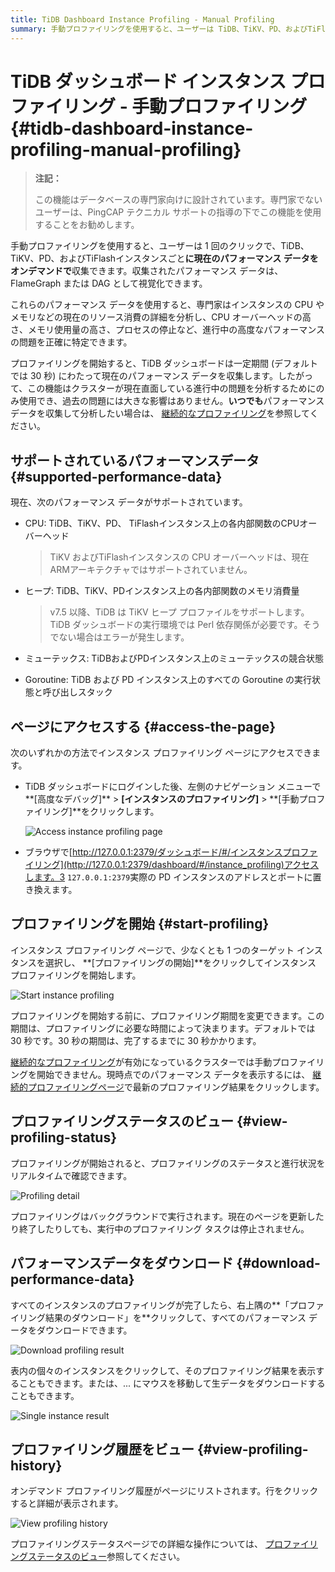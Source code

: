 ```yaml
---
title: TiDB Dashboard Instance Profiling - Manual Profiling
summary: 手動プロファイリングを使用すると、ユーザーは TiDB、TiKV、PD、およびTiFlashインスタンスの現在のパフォーマンス データをオンデマンドで収集できます。専門家は、CPU やメモリなどのリソース消費の詳細を分析して、進行中のパフォーマンスの問題を正確に特定できます。TiDB ダッシュボードまたはブラウザからページにアクセスします。ターゲット インスタンスを選択してプロファイリングを開始し、必要に応じて期間を変更します。リアルタイムの進行状況をビュー、プロファイリングが完了したらパフォーマンス データをダウンロードします。詳細な操作については、プロファイリング履歴をビュー。
---
```


# TiDB ダッシュボード インスタンス プロファイリング - 手動プロファイリング {#tidb-dashboard-instance-profiling-manual-profiling}

> **注記：**
>
> この機能はデータベースの専門家向けに設計されています。専門家でないユーザーは、PingCAP テクニカル サポートの指導の下でこの機能を使用することをお勧めします。

手動プロファイリングを使用すると、ユーザーは 1 回のクリックで、TiDB、TiKV、PD、およびTiFlashインスタンスごと**に現在のパフォーマンス データをオンデマンドで**収集できます。収集されたパフォーマンス データは、FlameGraph または DAG として視覚化できます。

これらのパフォーマンス データを使用すると、専門家はインスタンスの CPU やメモリなどの現在のリソース消費の詳細を分析し、CPU オーバーヘッドの高さ、メモリ使用量の高さ、プロセスの停止など、進行中の高度なパフォーマンスの問題を正確に特定できます。

プロファイリングを開始すると、TiDB ダッシュボードは一定期間 (デフォルトでは 30 秒) にわたって現在のパフォーマンス データを収集します。したがって、この機能はクラスターが現在直面している進行中の問題を分析するためにのみ使用でき、過去の問題には大きな影響はありません。**いつでも**パフォーマンス データを収集して分析したい場合は、 [継続的なプロファイリング](/dashboard/continuous-profiling.md)を参照してください。

## サポートされているパフォーマンスデータ {#supported-performance-data}

現在、次のパフォーマンス データがサポートされています。

-   CPU: TiDB、TiKV、PD、 TiFlashインスタンス上の各内部関数のCPUオーバーヘッド

    > TiKV およびTiFlashインスタンスの CPU オーバーヘッドは、現在 ARMアーキテクチャではサポートされていません。

-   ヒープ: TiDB、TiKV、PDインスタンス上の各内部関数のメモリ消費量

    > v7.5 以降、TiDB は TiKV ヒープ プロファイルをサポートします。TiDB ダッシュボードの実行環境では Perl 依存関係が必要です。そうでない場合はエラーが発生します。

-   ミューテックス: TiDBおよびPDインスタンス上のミューテックスの競合状態

-   Goroutine: TiDB および PD インスタンス上のすべての Goroutine の実行状態と呼び出しスタック

## ページにアクセスする {#access-the-page}

次のいずれかの方法でインスタンス プロファイリング ページにアクセスできます。

-   TiDB ダッシュボードにログインした後、左側のナビゲーション メニューで**[高度なデバッグ]** &gt; **[インスタンスのプロファイリング]** &gt; **[手動プロファイリング]**をクリックします。

    ![Access instance profiling page](https://download.pingcap.com/images/docs/dashboard/dashboard-profiling-access.png)

-   ブラウザで[http://127.0.0.1:2379/ダッシュボード/#/インスタンスプロファイリング](http://127.0.0.1:2379/dashboard/#/instance_profiling)アクセスします。3 `127.0.0.1:2379`実際の PD インスタンスのアドレスとポートに置き換えます。

## プロファイリングを開始 {#start-profiling}

インスタンス プロファイリング ページで、少なくとも 1 つのターゲット インスタンスを選択し、 **[プロファイリングの開始]**をクリックしてインスタンス プロファイリングを開始します。

![Start instance profiling](https://download.pingcap.com/images/docs/dashboard/dashboard-profiling-start.png)

プロファイリングを開始する前に、プロファイリング期間を変更できます。この期間は、プロファイリングに必要な時間によって決まります。デフォルトでは 30 秒です。30 秒の期間は、完了するまでに 30 秒かかります。

[継続的なプロファイリング](/dashboard/continuous-profiling.md)が有効になっているクラスターでは手動プロファイリングを開始できません。現時点でのパフォーマンス データを表示するには、 [継続的プロファイリングページ](/dashboard/continuous-profiling.md#access-the-page)で最新のプロファイリング結果をクリックします。

## プロファイリングステータスのビュー {#view-profiling-status}

プロファイリングが開始されると、プロファイリングのステータスと進行状況をリアルタイムで確認できます。

![Profiling detail](https://download.pingcap.com/images/docs/dashboard/dashboard-profiling-view-progress.png)

プロファイリングはバックグラウンドで実行されます。現在のページを更新したり終了したりしても、実行中のプロファイリング タスクは停止されません。

## パフォーマンスデータをダウンロード {#download-performance-data}

すべてのインスタンスのプロファイリングが完了したら、右上隅の**「プロファイリング結果のダウンロード」を**クリックして、すべてのパフォーマンス データをダウンロードできます。

![Download profiling result](https://download.pingcap.com/images/docs/dashboard/dashboard-profiling-download.png)

表内の個々のインスタンスをクリックして、そのプロファイリング結果を表示することもできます。または、... にマウスを移動して生データをダウンロードすることもできます。

![Single instance result](https://download.pingcap.com/images/docs/dashboard/dashboard-profiling-view-single.png)

## プロファイリング履歴をビュー {#view-profiling-history}

オンデマンド プロファイリング履歴がページにリストされます。行をクリックすると詳細が表示されます。

![View profiling history](https://download.pingcap.com/images/docs/dashboard/dashboard-profiling-history.png)

プロファイリングステータスページでの詳細な操作については、 [プロファイリングステータスのビュー](#view-profiling-status)参照してください。

